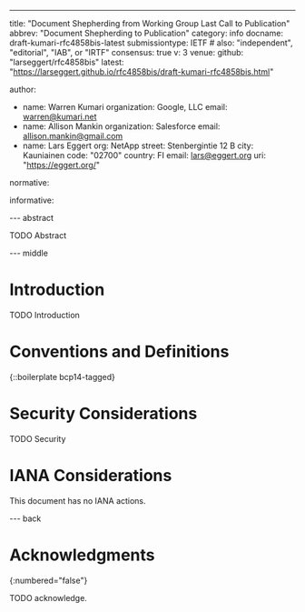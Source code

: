 ---
title: "Document Shepherding from Working Group Last Call to Publication"
abbrev: "Document Shepherding to Publication"
category: info
docname: draft-kumari-rfc4858bis-latest
submissiontype: IETF  # also: "independent", "editorial", "IAB", or "IRTF"
consensus: true
v: 3
venue:
  github: "larseggert/rfc4858bis"
  latest: "https://larseggert.github.io/rfc4858bis/draft-kumari-rfc4858bis.html"

author:

-
  name: Warren Kumari
  organization: Google, LLC
  email: warren@kumari.net
-
  name: Allison Mankin
  organization: Salesforce
  email: allison.mankin@gmail.com
-
  name: Lars Eggert
  org: NetApp
  street: Stenbergintie 12 B
  city: Kauniainen
  code: "02700"
  country: FI
  email: lars@eggert.org
  uri: "https://eggert.org/"

normative:

informative:

--- abstract

TODO Abstract

--- middle

# Introduction

TODO Introduction

# Conventions and Definitions

{::boilerplate bcp14-tagged}

# Security Considerations

TODO Security

# IANA Considerations

This document has no IANA actions.

--- back

# Acknowledgments

{:numbered="false"}

TODO acknowledge.
